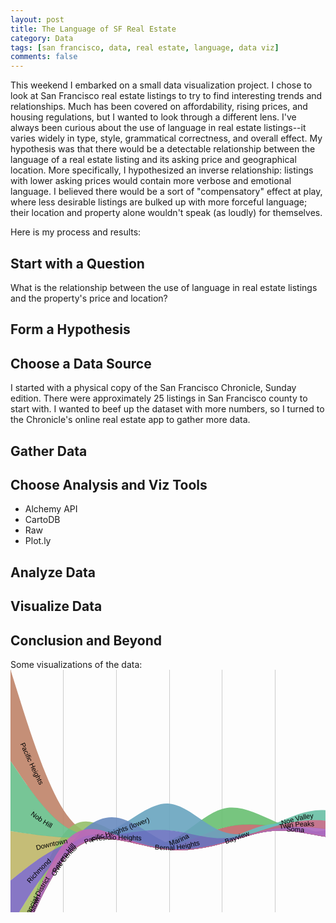 ```yaml
---
layout: post
title: The Language of SF Real Estate
category: Data
tags: [san francisco, data, real estate, language, data viz]
comments: false
---
```


This weekend I embarked on a small data visualization project. I chose to look at San Francisco real estate listings to try to find interesting trends and relationships. Much has been covered on affordability, rising prices, and housing regulations, but I wanted to look through a different lens. I've always been curious about the use of language in real estate listings--it varies widely in type, style, grammatical correctness, and overall effect. My hypothesis was that there would be a detectable relationship between the language of a real estate listing and its asking price and geographical location. More specifically, I hypothesized an inverse relationship: listings with lower asking prices would contain more verbose and emotional language. I believed there would be a sort of "compensatory" effect at play, where less desirable listings are bulked up with more forceful language; their location and property alone wouldn't speak (as loudly) for themselves. 

Here is my process and results:

<h2>Start with a Question</h2>
<p>What is the relationship between the use of language in real estate listings and the property's price and location?</p>

<h2>Form a Hypothesis</h2>

<h2>Choose a Data Source</h2>
I started with a physical copy of the San Francisco Chronicle, Sunday edition. There were approximately 25 listings in San Francisco county to start with. I wanted to beef up the dataset with more numbers, so I turned to the Chronicle's online real estate app to gather more data.

<h2>Gather Data</h2>


<h2>Choose Analysis and Viz Tools</h2>
<ul>
<li>Alchemy API</li>
<li>CartoDB</li>
<li>Raw</li>
<li>Plot.ly</li>
</ul>

<h2>Analyze Data</h2>

<h2>Visualize Data</h2>


<h2>Conclusion and Beyond</h2>






Some visualizations of the data:
<svg width="650" xmlns:xlink="http://www.w3.org/1999/xlink" height="500" xmlns="http://www.w3.org/2000/svg"><g><g class="x axis" transform="translate(0,480)" style="stroke-width: 1px; font-size: 10px; font-family: Arial, Helvetica;"><g class="tick" transform="translate(0,0)" style="opacity: 1;"><line y2="-480" x2="0" style="shape-rendering: crispEdges; fill: none; stroke: rgb(204, 204, 204);"></line><text y="3" x="0" dy=".71em" style="text-anchor: middle;">1</text></g><g class="tick" transform="translate(84.7,0)" style="opacity: 1;"><line y2="-480" x2="0" style="shape-rendering: crispEdges; fill: none; stroke: rgb(204, 204, 204);"></line><text y="3" x="0" dy=".71em" style="text-anchor: middle;">2</text></g><g class="tick" transform="translate(169.4,0)" style="opacity: 1;"><line y2="-480" x2="0" style="shape-rendering: crispEdges; fill: none; stroke: rgb(204, 204, 204);"></line><text y="3" x="0" dy=".71em" style="text-anchor: middle;">3</text></g><g class="tick" transform="translate(254.10000000000005,0)" style="opacity: 1;"><line y2="-480" x2="0" style="shape-rendering: crispEdges; fill: none; stroke: rgb(204, 204, 204);"></line><text y="3" x="0" dy=".71em" style="text-anchor: middle;">4</text></g><g class="tick" transform="translate(338.8,0)" style="opacity: 1;"><line y2="-480" x2="0" style="shape-rendering: crispEdges; fill: none; stroke: rgb(204, 204, 204);"></line><text y="3" x="0" dy=".71em" style="text-anchor: middle;">5</text></g><g class="tick" transform="translate(423.5,0)" style="opacity: 1;"><line y2="-480" x2="0" style="shape-rendering: crispEdges; fill: none; stroke: rgb(204, 204, 204);"></line><text y="3" x="0" dy=".71em" style="text-anchor: middle;">6</text></g><g class="tick" transform="translate(508.2000000000001,0)" style="opacity: 1;"><line y2="-480" x2="0" style="shape-rendering: crispEdges; fill: none; stroke: rgb(204, 204, 204);"></line><text y="3" x="0" dy=".71em" style="text-anchor: middle;">7</text></g><g class="tick" transform="translate(592.9000000000001,0)" style="opacity: 1;"><line y2="-480" x2="0" style="shape-rendering: crispEdges; fill: none; stroke: rgb(204, 204, 204);"></line><text y="3" x="0" dy=".71em" style="text-anchor: middle;">8</text></g><g class="tick" transform="translate(677.6,0)" style="opacity: 1;"><line y2="-480" x2="0" style="shape-rendering: crispEdges; fill: none; stroke: rgb(204, 204, 204);"></line><text y="3" x="0" dy=".71em" style="text-anchor: middle;">9</text></g><g class="tick" transform="translate(762.3000000000001,0)" style="opacity: 1;"><line y2="-480" x2="0" style="shape-rendering: crispEdges; fill: none; stroke: rgb(204, 204, 204);"></line><text y="3" x="0" dy=".71em" style="text-anchor: middle;">10</text></g><g class="tick" transform="translate(847,0)" style="opacity: 1;"><line y2="-480" x2="0" style="shape-rendering: crispEdges; fill: none; stroke: rgb(204, 204, 204);"></line><text y="3" x="0" dy=".71em" style="text-anchor: middle;">11</text></g><path class="domain" d="M0,-480V0H847V-480" style="shape-rendering: crispEdges; fill: none; stroke: rgb(204, 204, 204);"></path></g><path class="layer" d="M0,478.99997997414914L14.116666666666667,444.19004469895077C28.233333333333334,409.38010942375234,56.46666666666667,339.76023887335566,84.7,304.155944846971C112.93333333333334,268.55165082058636,141.16666666666669,266.9629333182138,169.40000000000003,270.94974646229787C197.63333333333335,274.9365596063819,225.8666666666667,284.4989033969225,254.10000000000005,280.9707438381187C282.33333333333337,277.4425842793149,310.5666666666667,260.82392137116665,338.8,252.980466451297C367.0333333333333,245.1370115314273,395.26666666666665,246.06876459983613,423.5,250.48974334327156C451.73333333333335,254.91072208670698,479.9666666666667,262.82092650516904,508.20000000000005,266.9278914168327C536.4333333333334,271.0348563284964,564.6666666666667,271.3385817333617,621.1333333333333,271.15250820235906C677.6,270.9664346713564,762.3,270.2905622044857,804.65,269.95262597105034L847,269.61468973761504L847,270.61468973761504L804.65,270.9526259710504C762.3,271.2905622044857,677.6,271.9664346713564,621.1333333333334,272.15250820235906C564.6666666666667,272.3385817333617,536.4333333333334,272.03485632849635,508.20000000000005,267.92789141683267C479.9666666666667,263.82092650516904,451.73333333333335,255.910722086707,423.5,257.4977140282629C395.26666666666665,259.0847059698188,367.0333333333333,270.16889427139256,338.8,278.0123491912623C310.5666666666667,285.85580411113193,282.33333333333337,290.4585256492975,254.10000000000002,287.97871452311C225.8666666666667,285.4989033969225,197.63333333333335,275.9365596063819,169.40000000000003,271.94974646229787C141.16666666666669,267.9629333182138,112.93333333333334,269.55165082058636,84.7,305.155944846971C56.46666666666667,340.76023887335566,28.233333333333334,410.3801094237524,14.116666666666667,445.1900446989507L0,479.99997997414914Z" title="Bernal Heights" style="fill-opacity: 0.9; fill: rgb(191, 105, 105);"></path><path class="layer" d="M0,5.684341886080802e-14L14.116666666666667,45.02336468171689C28.233333333333334,90.04672936343373,56.46666666666667,180.0934587268674,84.7,224.32246465739794C112.93333333333334,268.5514705879285,141.16666666666669,266.96275308555596,169.40000000000003,270.94956622964C197.63333333333335,274.93637937372404,225.8666666666667,284.4987231642647,254.10000000000005,286.97859103036296C282.33333333333337,289.45845889646125,310.5666666666667,284.8558508381173,338.8,277.0123925806058C367.0333333333333,269.16893432309433,395.26666666666665,258.0846258664153,423.5,256.4975771849486C451.73333333333335,254.91052850348194,479.9666666666667,262.8207395972276,508.20000000000005,266.9277078465331C536.4333333333334,271.03467609583856,564.6666666666667,271.33840150070387,621.1333333333333,271.1523279697012C677.6,270.96625443869857,762.3,270.2903819718279,804.65,269.95244573839256L847,269.61450950495725L847,270.61450950495725L804.65,270.95244573839256C762.3,271.29038197182786,677.6,271.96625443869857,621.1333333333334,272.1523279697012C564.6666666666667,272.33840150070387,536.4333333333334,272.03467609583856,508.20000000000005,267.92770784653305C479.9666666666667,263.8207395972276,451.73333333333335,255.91052850348194,423.5,257.4975771849486C395.26666666666665,259.0846258664153,367.0333333333333,270.16893432309433,338.8,278.0123925806058C310.5666666666667,285.8558508381173,282.33333333333337,290.45845889646125,254.10000000000002,287.97859103036296C225.8666666666667,285.4987231642646,197.63333333333335,275.93637937372404,169.40000000000003,271.94956622964C141.16666666666669,267.96275308555596,112.93333333333334,269.5514705879285,84.7,249.48720679807548C56.46666666666667,229.42294300822243,28.233333333333334,187.70569792614378,14.116666666666667,166.84707538510446L0,145.98845284406514Z" title="Pacific Heights" style="fill-opacity: 0.9; fill: rgb(191, 131, 105);"></path><path class="layer" d="M0,478.9999599482983L14.116666666666667,444.1900246730999C28.233333333333334,409.38008939790154,56.46666666666667,339.7602188475048,84.7,302.15640854971997C112.93333333333334,264.55259825193514,141.16666666666669,258.96484820676227,169.40000000000003,262.9516613508463C197.63333333333335,266.93847449493035,225.8666666666667,280.4998508282713,254.10000000000005,284.97923496576976C282.33333333333337,289.45861910326823,310.5666666666667,284.8560110449243,338.8,277.0125527874128C367.0333333333333,269.1690945299013,395.26666666666665,258.0847860732223,423.5,256.49773739175555C451.73333333333335,254.9106887102889,479.9666666666667,262.8208998040345,508.20000000000005,266.92786805334003C536.4333333333334,271.03483630264554,564.6666666666667,271.33856170751085,621.1333333333333,271.1524881765082C677.6,270.9664146455055,762.3,270.29054217863484,804.65,269.9526059451995L847,269.6146697117642L847,270.6146697117642L804.65,270.9526059451995C762.3,271.29054217863484,677.6,271.96641464550555,621.1333333333334,272.1524881765082C564.6666666666667,272.33856170751085,536.4333333333334,272.03483630264554,508.20000000000005,267.92786805334003C479.9666666666667,263.8208998040345,451.73333333333335,255.91068871028887,423.5,257.49773739175555C395.26666666666665,259.0847860732223,367.0333333333333,270.16909452990126,338.8,278.0125527874128C310.5666666666667,285.8560110449243,282.33333333333337,290.45861910326823,254.10000000000002,287.9786978349009C225.8666666666667,285.49877656653365,197.63333333333335,275.93632597145506,169.40000000000003,271.94951282737105C141.16666666666669,267.962699683287,112.93333333333334,269.55152399019755,84.7,305.1558714188511C56.46666666666667,340.7602188475048,28.233333333333334,410.3800893979015,14.116666666666667,445.19002467309986L0,479.9999599482983Z" title="Civic Center" style="fill-opacity: 0.9; fill: rgb(191, 156, 105);"></path><path class="layer" d="M0,258.03312851477153L14.116666666666667,260.0509951408524C28.233333333333334,262.0688617669334,56.46666666666667,266.1045950190953,84.7,267.3281028939899C112.93333333333334,268.55161076888464,141.16666666666669,266.9628932665121,169.40000000000003,270.9497064105961C197.63333333333335,274.9365195546801,225.8666666666667,284.49886334522074,254.10000000000005,286.9787312113191C282.33333333333337,289.4585990774174,310.5666666666667,284.85599101907343,338.8,277.01253276156194C367.0333333333333,269.16907450405046,395.26666666666665,258.08476604737143,423.5,256.49771736590475C451.73333333333335,254.910668684438,479.9666666666667,262.82087977818367,508.20000000000005,266.9278480274891C536.4333333333334,271.03481627679463,564.6666666666667,271.33854168166,621.1333333333333,271.15246815065734C677.6,270.9663946196547,762.3,270.290522152784,804.65,269.9525859193486L847,269.6146496859133L847,270.6146496859133L804.65,270.9525859193486C762.3,271.290522152784,677.6,271.96639461965464,621.1333333333334,272.1524681506573C564.6666666666667,272.33854168166,536.4333333333334,272.0348162767946,508.20000000000005,267.9278480274891C479.9666666666667,263.8208797781836,451.73333333333335,255.910668684438,423.5,257.49771736590475C395.26666666666665,259.08476604737143,367.0333333333333,270.16907450405046,338.8,278.01253276156194C310.5666666666667,285.85599101907343,282.33333333333337,290.4585990774174,254.10000000000002,287.9787312113191C225.8666666666667,285.49886334522074,197.63333333333335,275.9365195546801,169.40000000000003,271.9497064105961C141.16666666666669,267.9628932665121,112.93333333333334,269.55161076888464,84.7,281.34512138356604C56.46666666666667,293.13863199824743,28.233333333333334,315.13693572523766,14.116666666666667,326.1360875887328L0,337.1352394522279Z" title="Downtown" style="fill-opacity: 0.9; fill: rgb(191, 182, 105);"></path><path class="layer" d="M0,410.8103848555504L14.116666666666667,387.365372087193C28.233333333333334,363.92035931883566,56.46666666666667,317.030333782121,84.7,292.79096226257735C112.93333333333334,268.5515907430337,141.16666666666669,266.9628732406612,169.40000000000003,270.94968638474523C197.63333333333335,274.93649952882924,225.8666666666667,284.4988433193699,254.10000000000005,286.9787111854682C282.33333333333337,289.4585790515665,310.5666666666667,284.8559709932225,338.8,277.012512735711C367.0333333333333,269.16905447819954,395.26666666666665,258.0847460215205,423.5,256.49769734005383C451.73333333333335,254.91064865858715,479.9666666666667,262.8208597523328,508.20000000000005,266.92782800163826C536.4333333333334,271.03479625094377,564.6666666666667,271.3385216558091,621.1333333333333,271.1524481248064C677.6,270.9663745938037,762.3,270.29050212693306,804.65,269.95256589349776L847,269.6146296600624L847,270.6146296600624L804.65,270.9525658934977C762.3,271.29050212693306,677.6,271.9663745938037,621.1333333333334,272.1524481248064C564.6666666666667,272.33852165580913,536.4333333333334,272.03479625094377,508.20000000000005,267.92782800163826C479.9666666666667,263.8208597523328,451.73333333333335,255.91064865858715,423.5,257.49769734005383C395.26666666666665,259.0847460215205,367.0333333333333,270.16905447819954,338.8,278.012512735711C310.5666666666667,285.8559709932225,282.33333333333337,290.4585790515665,254.10000000000002,287.97871118546817C225.8666666666667,285.4988433193699,197.63333333333335,275.93649952882924,169.40000000000003,271.94968638474523C141.16666666666669,267.96287324066117,112.93333333333334,269.5515907430337,84.7,305.15584805535843C56.46666666666667,340.7601053676832,28.233333333333334,410.37990248996005,14.116666666666667,445.18980105109847L0,479.99969961223695Z" title="Financial District" style="fill-opacity: 0.9; fill: rgb(174, 191, 105);"></path><path class="layer" d="M0,478.99989987074565L14.116666666666667,433.97651850081974C28.233333333333334,388.9531371308938,56.46666666666667,298.90637439104205,84.7,263.3020803646574C112.93333333333334,227.69778633827275,141.16666666666669,246.53596102535528,169.40000000000003,260.73622026416683C197.63333333333335,274.9364795029784,225.8666666666667,284.498823293519,254.10000000000005,286.97869115961737C282.33333333333337,289.45855902571566,310.5666666666667,284.85595096737165,338.8,277.01249270986017C367.0333333333333,269.1690344523487,395.26666666666665,258.08472599566966,423.5,256.497677314203C451.73333333333335,254.91062863273626,479.9666666666667,262.8208397264819,508.20000000000005,266.9278079757874C536.4333333333334,271.03477622509286,564.6666666666667,271.3385016299582,621.1333333333333,261.11420819934267C677.6,250.88991476872707,762.3,230.13760250263056,804.65,219.7614463695823L847,209.3852902365341L847,252.61108933995172L804.65,255.949612289097C762.3,259.2881352382423,677.6,265.9651811365329,621.1333333333334,269.1518413832456C564.6666666666667,272.3385016299582,536.4333333333334,272.03477622509286,508.20000000000005,267.9278079757874C479.9666666666667,263.82083972648195,451.73333333333335,255.9106286327363,423.5,257.497677314203C395.26666666666665,259.08472599566966,367.0333333333333,270.1690344523487,338.8,278.01249270986017C310.5666666666667,285.85595096737165,282.33333333333337,290.45855902571566,254.10000000000002,287.97869115961737C225.8666666666667,285.498823293519,197.63333333333335,275.9364795029784,169.40000000000003,265.5580355624901C141.16666666666669,255.1795916220017,112.93333333333334,243.9850475315656,84.7,279.58934155795026C56.46666666666667,315.1936355843349,28.233333333333334,397.5967677275403,14.116666666666667,438.79833379914294L0,479.99989987074565Z" title="Hayes Valley" style="fill-opacity: 0.9; fill: rgb(148, 191, 105);"></path><path class="layer" d="M0,478.9998798448948L14.116666666666667,444.18994456969637C28.233333333333334,409.380009294498,56.46666666666667,339.76013874410125,84.7,304.15584471771666C112.93333333333334,268.551550691332,141.16666666666669,266.96283318895945,169.40000000000003,270.9496463330435C197.63333333333335,274.9364594771275,225.8666666666667,284.49880326766817,254.10000000000005,286.9786711337665C282.33333333333337,289.4585389998648,310.5666666666667,284.8559309415208,338.8,277.01247268400925C367.0333333333333,269.16901442649777,395.26666666666665,258.0847059698188,423.5,256.4976572883521C451.73333333333335,254.91060860688543,479.9666666666667,262.82081970063103,508.20000000000005,262.80554483685796C536.4333333333334,262.79026997308483,564.6666666666667,254.84950915179297,621.1333333333333,254.66343562079032C677.6,254.47736208978765,762.3,262.0459758490741,804.65,265.8302827287174L847,269.6145896083607L847,270.6145896083607L804.65,270.9524857900943C762.3,271.29038197182786,677.6,271.9661743352951,621.1333333333334,272.1522478662977C564.6666666666667,272.33832139730043,536.4333333333334,272.03467609583856,508.20000000000005,267.92774789823477C479.9666666666667,263.82081970063103,451.73333333333335,255.9106086068854,423.5,257.49765728835206C395.26666666666665,259.08470596981874,367.0333333333333,270.16901442649777,338.8,278.01247268400925C310.5666666666667,285.8559309415208,282.33333333333337,290.4585389998648,254.10000000000002,287.97867113376645C225.8666666666667,285.49880326766817,197.63333333333335,275.9364594771275,169.40000000000003,271.9496463330435C141.16666666666669,267.9628331889595,112.93333333333334,269.551550691332,84.7,305.15584471771666C56.46666666666667,340.76013874410125,28.233333333333334,410.380009294498,14.116666666666667,445.1899445696964L0,479.9998798448948Z" title="Inner Mission" style="fill-opacity: 0.9; fill: rgb(122, 191, 105);"></path><path class="layer" d="M0,478.99985981904393L14.116666666666667,444.18992454384556C28.233333333333334,409.37998926864714,56.46666666666667,339.7601187182504,84.7,304.15582469186575C112.93333333333334,268.5515306654811,141.16666666666669,266.9628131631086,169.40000000000003,270.94962630719266C197.63333333333335,274.93643945127667,225.8666666666667,284.4987832418173,254.10000000000005,273.39419345864763C282.33333333333337,262.28960367547796,310.5666666666667,230.51808031859798,338.8,222.67462206108647C367.0333333333333,214.83116380357495,395.26666666666665,230.91577064543193,423.5,242.91317961323324C451.73333333333335,254.91058858103455,479.9666666666667,262.8207996747802,508.20000000000005,266.9277679240857C536.4333333333334,271.03473617339114,564.6666666666667,271.3384615782565,621.1333333333333,271.15238804725385C677.6,270.96631451625115,762.3,270.2904420493805,804.65,269.9525058159452L847,269.61456958250983L847,270.61456958250983L804.65,270.95250581594513C762.3,271.2904420493805,677.6,271.96631451625115,621.1333333333334,272.15238804725385C564.6666666666667,272.3384615782565,536.4333333333334,272.03473617339114,508.20000000000005,267.9277679240857C479.9666666666667,263.8207996747802,451.73333333333335,255.91058858103452,423.5,251.3229598591415C395.26666666666665,246.73533113724847,367.0333333333333,245.47028478720802,338.8,253.31374304471953C310.5666666666667,261.15720130223104,282.33333333333337,278.10916416729447,254.10000000000002,281.8039737045559C225.8666666666667,285.4987832418173,197.63333333333335,275.93643945127667,169.40000000000003,271.9496263071926C141.16666666666669,267.9628131631086,112.93333333333334,269.5515306654811,84.7,305.15582469186575C56.46666666666667,340.7601187182504,28.233333333333334,410.37998926864714,14.116666666666667,445.1899245438455L0,479.99985981904393Z" title="Marina" style="fill-opacity: 0.9; fill: rgb(105, 191, 114);"></path><path class="layer" d="M0,145.98847286991594L14.116666666666667,166.6804320819304C28.233333333333334,187.37239129394487,56.46666666666667,228.75630971797383,84.7,248.65391017880205C112.93333333333334,268.55151063963024,141.16666666666669,266.96279313725773,169.40000000000003,270.9496062813418C197.63333333333335,274.9364194254258,225.8666666666667,284.4987632159664,254.10000000000005,286.97863108206474C282.33333333333337,289.458498948163,310.5666666666667,284.855890889819,338.8,277.01243263230754C367.0333333333333,269.16897437479605,395.26666666666665,258.084665918117,423.5,256.49761723665034C451.73333333333335,254.9105685551837,479.9666666666667,262.8207796489293,508.20000000000005,266.9277478982348C536.4333333333334,271.0347161475403,564.6666666666667,271.33844155240564,621.1333333333333,271.152368021403C677.6,270.9662944904003,762.3,270.29042202352963,804.65,269.95248579009433L847,269.614549556659L847,270.614549556659L804.65,270.9524857900943C762.3,271.29042202352963,677.6,271.9662944904003,621.1333333333334,272.15236802140294C564.6666666666667,272.33844155240564,536.4333333333334,272.0347161475403,508.20000000000005,267.9277478982348C479.9666666666667,263.8207796489293,451.73333333333335,255.9105685551837,423.5,257.4976172366504C395.26666666666665,259.084665918117,367.0333333333333,270.16897437479605,338.8,278.01243263230754C310.5666666666667,285.8558908898191,282.33333333333337,290.458498948163,254.10000000000002,287.97863108206474C225.8666666666667,285.4987632159664,197.63333333333335,275.9364194254258,169.40000000000003,271.94960628134174C141.16666666666669,267.96279313725773,112.93333333333334,269.55151063963024,84.7,268.16134944863614C56.46666666666667,266.77118825764205,28.233333333333334,262.40214837328136,14.116666666666667,260.21762843110105L0,258.0331084889207Z" title="Nob Hill" style="fill-opacity: 0.9; fill: rgb(105, 191, 139);"></path><path class="layer" d="M0,478.99981976734216L14.116666666666667,444.1898844921438C28.233333333333334,409.3799492169454,56.46666666666667,339.7600786665487,84.7,304.15578464016403C112.93333333333334,268.5514906137794,141.16666666666669,266.9627731114068,169.40000000000003,270.9495862554909C197.63333333333335,274.93639939957495,225.8666666666667,284.49874319011553,254.10000000000005,286.9786110562139C282.33333333333337,289.45847892231217,310.5666666666667,284.8558708639682,338.8,277.0124126064567C367.0333333333333,269.1689543489452,395.26666666666665,258.08464589226617,423.5,246.0872435997485C451.73333333333335,234.0898413072308,479.9666666666667,221.17934517887446,508.20000000000005,225.28631342817994C536.4333333333334,229.39328167748545,564.6666666666667,250.5177143044528,621.1333333333333,260.74199438450114C677.6,270.96627446454943,762.3,270.29040199767877,804.65,269.9524657642434L847,269.6145295308081L847,270.6145295308081L804.65,270.95246576424347C762.3,271.29040199767877,677.6,271.96627446454943,621.1333333333334,265.74737998246826C564.6666666666667,259.528485500387,536.4333333333334,246.41482406935387,508.20000000000005,242.3078558200484C479.9666666666667,238.2008875707429,451.73333333333335,243.10061250316502,423.5,251.0926291977156C395.26666666666665,259.08464589226617,367.0333333333333,270.1689543489452,338.8,278.0124126064567C310.5666666666667,285.85587086396816,282.33333333333337,290.45847892231217,254.10000000000002,287.9786110562139C225.8666666666667,285.49874319011553,197.63333333333335,275.9363993995749,169.40000000000003,271.9495862554909C141.16666666666669,267.9627731114068,112.93333333333334,269.5514906137794,84.7,305.15578464016403C56.46666666666667,340.7600786665487,28.233333333333334,410.37994921694536,14.116666666666667,445.18988449214373L0,479.99981976734216Z" title="Noe Valley" style="fill-opacity: 0.9; fill: rgb(105, 191, 165);"></path><path class="layer" d="M0,479L14.116666666666667,444.1900647248016C28.233333333333334,409.38012944960326,56.46666666666667,339.7602588992065,84.7,304.15596487282187C112.93333333333334,268.5516708464372,141.16666666666669,266.96295334406466,169.40000000000003,270.9497664881487C197.63333333333335,274.9365796322328,225.8666666666667,284.4989234227734,254.10000000000005,286.97879128887166C282.33333333333337,289.45865915497,310.5666666666667,284.85605109662606,338.8,274.5124202830329C367.0333333333333,264.16878946943973,395.26666666666665,248.08413590059735,423.5,246.49708721913066C451.73333333333335,244.91003853766398,479.9666666666667,257.820594743573,508.20000000000005,264.42773554896013C536.4333333333334,271.03487635434726,564.6666666666667,271.3386017592126,621.1333333333333,271.15252822821C677.6,270.96645469720727,762.3,270.2905822303366,804.65,269.9526459969013L847,269.61470976346595L847,270.61470976346595L804.65,270.95264599690125C762.3,271.2905822303366,677.6,271.96645469720727,621.1333333333334,272.15252822821C564.6666666666667,272.3386017592126,536.4333333333334,272.03487635434726,508.20000000000005,267.92784468984735C479.9666666666667,263.82081302534743,451.73333333333335,255.91047510121297,423.5,257.49752378267965C395.26666666666665,259.08457246414633,367.0333333333333,270.16900775121417,338.8,278.0125294239201C310.5666666666667,285.85605109662606,282.33333333333337,290.45865915497,254.10000000000002,287.9787912888717C225.8666666666667,285.4989234227734,197.63333333333335,275.9365796322328,169.40000000000003,271.9497664881487C141.16666666666669,267.96295334406466,112.93333333333334,269.5516708464372,84.7,305.15596487282187C56.46666666666667,340.7602588992065,28.233333333333334,410.38012944960326,14.116666666666667,445.19006472480163L0,480Z" title="Bayview" style="fill-opacity: 0.9; fill: rgb(105, 191, 191);"></path><path class="layer" d="M0,478.99977971564044L14.116666666666667,444.189844440442C28.233333333333334,409.37990916524365,56.46666666666667,339.76003861484696,84.7,304.1557445884623C112.93333333333334,268.55145056207766,141.16666666666669,266.9627330597051,169.40000000000003,252.76249384674438C197.63333333333335,238.5622546337837,225.8666666666667,211.75049371023488,254.10000000000005,214.23036157633317C282.33333333333337,216.7102294424315,310.5666666666667,248.48172609817698,338.8,258.8253201977102C367.0333333333333,269.1689142972434,395.26666666666665,258.08460584056445,423.5,256.4975571590977C451.73333333333335,254.91050847763105,479.9666666666667,262.8207195713767,508.20000000000005,266.9276878206822C536.4333333333334,271.0346560699877,564.6666666666667,271.338381474853,621.1333333333333,271.15230794385036C677.6,270.9662344128477,762.3,270.29036194597705,804.65,269.95242571254175L847,269.6144894791064L847,270.6144894791064L804.65,270.9524257125417C762.3,271.29036194597705,677.6,271.9662344128477,621.1333333333334,272.15230794385036C564.6666666666667,272.338381474853,536.4333333333334,272.0346560699877,508.20000000000005,267.9276878206822C479.9666666666667,263.82071957137674,451.73333333333335,255.91050847763108,423.5,257.49755715909777C395.26666666666665,259.08460584056445,367.0333333333333,270.1689142972435,338.8,270.33910732850603C310.5666666666667,270.5093003597686,282.33333333333337,259.7653779656147,254.10000000000002,257.2855100995164C225.8666666666667,254.80564223341804,197.63333333333335,260.58982889537526,169.40000000000003,264.2762809775402C141.16666666666669,267.9627330597051,112.93333333333334,269.55145056207766,84.7,305.15574458846226C56.46666666666667,340.76003861484696,28.233333333333334,410.3799091652437,14.116666666666667,445.189844440442L0,479.99977971564044Z" title="Pacific Heights (lower)" style="fill-opacity: 0.9; fill: rgb(105, 165, 191);"></path><path class="layer" d="M0,478.9997596897896L14.116666666666667,444.1898244145912C28.233333333333334,409.37988913939284,56.46666666666667,339.7600185889961,84.7,295.53101933374916C112.93333333333334,251.3020200785022,141.16666666666669,232.46389211840506,169.40000000000003,236.45070526248907C197.63333333333335,240.4375184065731,225.8666666666667,267.2492726548383,254.10000000000005,278.35384574979895C282.33333333333337,289.45841884475954,310.5666666666667,284.8558107864156,338.8,277.0123525289041C367.0333333333333,269.1688942713926,395.26666666666665,258.0845858147136,423.5,256.49753713324685C451.73333333333335,254.9104884517802,479.9666666666667,262.8206995455258,508.20000000000005,266.92766779483134C536.4333333333334,271.03463604413685,564.6666666666667,271.33836144900215,621.1333333333333,271.1522879179995C677.6,270.9662143869968,762.3,270.29034192012614,804.65,269.9524056866908L847,269.6144694532555L847,270.6144694532555L804.65,270.9524056866908C762.3,271.29034192012614,677.6,271.96621438699685,621.1333333333334,272.1522879179995C564.6666666666667,272.33836144900215,536.4333333333334,272.03463604413685,508.20000000000005,267.92766779483134C479.9666666666667,263.8206995455258,451.73333333333335,255.91048845178017,423.5,257.49753713324685C395.26666666666665,259.0845858147136,367.0333333333333,270.16889427139256,338.8,278.0123525289041C310.5666666666667,285.8558107864156,282.33333333333337,290.45841884475954,254.10000000000002,285.8123980793707C225.8666666666667,281.16637731398185,197.63333333333335,267.27172772486017,169.40000000000003,263.28491458077616C141.16666666666669,259.2981014366921,112.93333333333334,265.21912473764576,84.7,302.98957166332093C56.46666666666667,340.7600185889961,28.233333333333334,410.3798891393928,14.116666666666667,445.18982441459116L0,479.9997596897896Z" title="Potrero Hill" style="fill-opacity: 0.9; fill: rgb(105, 139, 191);"></path><path class="layer" d="M0,478.99973966393867L14.116666666666667,444.18980438874024C28.233333333333334,409.3798691135419,56.46666666666667,339.75999856314513,84.7,304.15570453676054C112.93333333333334,268.5514105103759,141.16666666666669,266.9626930080033,169.40000000000003,263.4429176054305C197.63333333333335,259.9231422028578,225.8666666666667,254.4723089000847,254.10000000000005,256.952176766183C282.33333333333337,259.4320446322813,310.5666666666667,269.84261366725104,338.8,269.5057439563964C367.0333333333333,269.1688742455417,395.26666666666665,258.08456578886273,423.5,256.49751710739605C451.73333333333335,254.91046842592934,479.9666666666667,262.82067951967497,508.20000000000005,266.9276477689805C536.4333333333334,271.03461601828593,564.6666666666667,271.3383414231513,621.1333333333333,271.15226789214864C677.6,270.96619436114594,762.3,270.2903218942753,804.65,269.9523856608399L847,269.6144494274046L847,270.6144494274046L804.65,270.9523856608399C762.3,271.2903218942753,677.6,271.96619436114594,621.1333333333334,272.1522678921486C564.6666666666667,272.3383414231513,536.4333333333334,272.03461601828593,508.20000000000005,267.9276477689805C479.9666666666667,263.82067951967497,451.73333333333335,255.91046842592934,423.5,257.497517107396C395.26666666666665,259.08456578886273,367.0333333333333,270.1688742455417,338.8,278.01231581484416C310.5666666666667,285.8557573841466,282.33333333333337,290.45833206607244,254.10000000000002,287.97846419997416C225.8666666666667,285.4985963338758,197.63333333333335,275.93628591975335,169.40000000000003,271.94948946387836C141.16666666666669,267.9626930080034,112.93333333333334,269.5514105103759,84.7,305.15570453676054C56.46666666666667,340.75999856314513,28.233333333333334,410.3798691135419,14.116666666666667,445.1898043887403L0,479.99973966393867Z" title="Presidio Heights" style="fill-opacity: 0.9; fill: rgb(105, 114, 191);"></path><path class="layer" d="M0,337.13525947807875L14.116666666666667,325.96940089621523C28.233333333333334,314.8035423143517,56.46666666666667,292.4718251506246,84.7,280.5116078175748C112.93333333333334,268.55139048452503,141.16666666666669,266.9626729821525,169.40000000000003,270.94948612623654C197.63333333333335,274.93629927032055,225.8666666666667,284.4986430608612,254.10000000000005,286.97851092695953C282.33333333333337,289.4583787930578,310.5666666666667,284.8557707347138,338.8,277.01231247720233C367.0333333333333,269.16885421969084,395.26666666666665,258.0845457630118,423.5,256.49749708154513C451.73333333333335,254.91044840007845,479.9666666666667,262.8206594938241,508.20000000000005,266.92762774312956C536.4333333333334,271.034595992435,564.6666666666667,271.3383213973004,621.1333333333333,271.1522478662977C677.6,270.966174335295,762.3,270.2903018684244,804.65,269.95236563498906L847,269.61442940155376L847,270.61442940155376L804.65,270.95236563498906C762.3,271.2903018684244,677.6,271.9661743352951,621.1333333333334,272.1522478662977C564.6666666666667,272.3383213973004,536.4333333333334,272.034595992435,508.20000000000005,267.92762774312956C479.9666666666667,263.82065949382405,451.73333333333335,255.91044840007845,423.5,257.49749708154513C395.26666666666665,259.0845457630118,367.0333333333333,270.16885421969084,338.8,278.01231247720233C310.5666666666667,285.8557707347138,282.33333333333337,290.4583787930578,254.10000000000002,287.9785109269595C225.8666666666667,285.4986430608612,197.63333333333335,275.93629927032055,169.40000000000003,271.94948612623654C141.16666666666669,267.96267298215247,112.93333333333334,269.55139048452503,84.7,293.6241253761783C56.46666666666667,317.69686026783154,28.233333333333334,364.25361254876555,14.116666666666667,387.53198868923255L0,410.81036482969955Z" title="Richmond" style="fill-opacity: 0.9; fill: rgb(122, 105, 191);"></path><path class="layer" d="M0,478.9997997414913L14.116666666666667,444.18984777808384C28.233333333333334,409.3798958146764,56.46666666666667,339.7599918878616,84.7,304.15568117326785C112.93333333333334,268.55137045867417,141.16666666666669,266.96265295630167,169.40000000000003,270.9494661003857C197.63333333333335,274.9362792444697,225.8666666666667,284.4986230350103,254.10000000000005,286.9784909011086C282.33333333333337,289.45835876720696,310.5666666666667,284.85575070886296,338.8,277.0122924513514C367.0333333333333,269.1688341938399,395.26666666666665,258.0845257371609,423.5,256.4974770556942C451.73333333333335,254.91042837422756,479.9666666666667,262.8206394679732,508.20000000000005,256.2135487272132C536.4333333333334,249.60645798645325,564.6666666666667,228.48206541118768,621.1333333333333,228.295991880185C677.6,228.10991834918235,762.3,248.8621638624426,804.65,259.2382866190727L847,269.61440937570285L847,270.61440937570285L804.65,266.6634625305274C762.3,262.71251568535195,677.6,254.8106219950011,621.1333333333334,254.99669552600378C564.6666666666667,255.18276905700645,536.4333333333334,263.45680980936265,508.20000000000005,263.63872463866795C479.9666666666667,263.82063946797325,451.73333333333335,255.9104283742276,423.5,257.4974770556943C395.26666666666665,259.08452573716096,367.0333333333333,270.16883419384,338.8,278.01229245135147C310.5666666666667,285.85575070886296,282.33333333333337,290.45835876720696,254.10000000000002,287.97849090110867C225.8666666666667,285.4986230350103,197.63333333333335,275.9362792444697,169.40000000000003,271.9494661003857C141.16666666666669,267.96265295630167,112.93333333333334,269.55137045867417,84.7,305.1556811732679C56.46666666666667,340.7599918878616,28.233333333333334,410.37989581467644,14.116666666666667,445.1898477780839L0,479.9997997414913Z" title="Richmond (Outer)" style="fill-opacity: 0.9; fill: rgb(148, 105, 191);"></path><path class="layer" d="M0,478.999839793193L14.116666666666667,441.30259888817307C28.233333333333334,403.6053579831531,56.46666666666667,328.21087617311326,84.7,292.60655544559415C112.93333333333334,257.002234718075,141.16666666666669,261.1880750730766,169.40000000000003,268.06216714584775C197.63333333333335,274.93625921861883,225.8666666666667,284.49860300915947,254.10000000000005,286.9784708752578C282.33333333333337,289.4583387413561,310.5666666666667,284.8557306830121,338.8,277.0122724255006C367.0333333333333,269.1688141679891,395.26666666666665,258.08450571131004,423.5,253.49336063774658C451.73333333333335,248.90221556418305,479.9666666666667,250.8042338737351,508.20000000000005,254.9112021230406C536.4333333333334,259.01817037234605,564.6666666666667,265.33008856140503,621.1333333333333,268.1481114224992C677.6,270.9661342835933,762.3,270.29026181672265,804.65,269.9523255832873L847,269.614389349852L847,270.614389349852L804.65,270.95232558328735C762.3,271.29026181672265,677.6,271.9661342835933,621.1333333333334,272.1522044769542C564.6666666666667,272.33827467031506,536.4333333333334,272.0345425901661,508.20000000000005,267.9275743408606C479.9666666666667,263.8206060915551,451.73333333333335,255.91040167309308,423.5,257.4974536922016C395.26666666666665,259.0845057113101,367.0333333333333,270.1688141679891,338.8,278.0122724255006C310.5666666666667,285.8557306830121,282.33333333333337,290.4583387413561,254.10000000000002,287.9784708752578C225.8666666666667,285.49860300915947,197.63333333333335,275.93625921861883,169.40000000000003,271.949442736893C141.16666666666669,267.96262625516715,112.93333333333334,269.55133708225605,84.7,305.15565780977516C56.46666666666667,340.7599785372943,28.233333333333334,410.37990916524365,14.116666666666667,445.1898744792183L0,479.999839793193Z" title="Soma" style="fill-opacity: 0.9; fill: rgb(174, 105, 191);"></path><path class="layer" d="M0,478.9999198965965L14.116666666666667,437.9650204916605C28.233333333333334,396.9301210867245,56.46666666666667,314.86032227685246,84.7,279.2560015493333C112.93333333333334,243.65168082181418,141.16666666666669,254.51283817664793,169.40000000000003,264.72458541169334C197.63333333333335,274.93633264673866,225.8666666666667,284.49866976199564,254.10000000000005,286.9785209398849C282.33333333333337,289.45837211777416,310.5666666666667,284.8557373582957,338.8,277.01226575021695C367.0333333333333,269.1687941421382,395.26666666666665,258.0844856854592,423.5,256.49744034163433C451.73333333333335,254.91039499780948,479.9666666666667,262.82061276683874,508.20000000000005,266.92758769142785C536.4333333333334,271.03456261601696,564.6666666666667,271.3382946961659,621.1333333333333,271.15225787922316C677.6,270.96622106228045,762.3,270.29041534824603,804.65,269.9525124912288L847,269.6146096342116L847,270.6146096342116L804.65,270.9525124912288C762.3,271.29041534824603,677.6,271.9662210622804,621.1333333333334,272.15225787922316C564.6666666666667,272.3382946961659,536.4333333333334,272.03456261601696,508.20000000000005,267.9275876914278C479.9666666666667,263.82061276683874,451.73333333333335,255.91039499780945,423.5,257.49744034163433C395.26666666666665,259.0844856854592,367.0333333333333,270.1687941421382,338.8,278.01226575021695C310.5666666666667,285.8557373582957,282.33333333333337,290.45837211777416,254.10000000000002,287.9785209398849C225.8666666666667,285.49866976199564,197.63333333333335,275.93633264673866,169.40000000000003,268.89556055673364C141.16666666666669,261.8547884667286,112.93333333333334,257.3355814019756,84.7,292.9399021294947C56.46666666666667,328.5442228570139,28.233333333333334,404.2720713768052,14.116666666666667,442.1359956367008L0,479.9999198965965Z" title="Stonestown" style="fill-opacity: 0.9; fill: rgb(191, 105, 182);"></path><path class="layer" d="M0,478.99993992244737L14.116666666666667,444.18999797196534C28.233333333333334,409.38005602148337,56.46666666666667,339.76017212051937,84.7,304.15588143177655C112.93333333333334,268.5515907430337,141.16666666666669,266.9628932665121,169.40000000000003,270.94968638474523C197.63333333333335,274.9364795029784,225.8666666666667,284.4987632159664,254.10000000000005,286.97861439385565C282.33333333333337,289.4584655717449,310.5666666666667,284.8558842145354,338.8,277.01240259353125C367.0333333333333,269.1689209725271,395.26666666666665,258.0845390877282,423.5,256.4974837309779C451.73333333333335,254.9104283742276,479.9666666666667,262.8206995455258,508.20000000000005,266.92770784653305C536.4333333333334,271.0347161475403,564.6666666666667,271.3384615782565,621.1333333333333,268.3184846864196C677.6,265.29850779458263,762.3,258.9548085801926,804.65,255.78295897299756L847,252.61110936580258L847,270.6143492981503L804.65,270.95232558328735C762.3,271.2903018684244,677.6,271.96625443869857,621.1333333333334,272.1523580084775C564.6666666666667,272.3384615782565,536.4333333333334,272.0347161475403,508.20000000000005,267.92770784653305C479.9666666666667,263.8206995455258,451.73333333333335,255.91042837422756,423.5,257.4974837309779C395.26666666666665,259.08453908772816,367.0333333333333,270.1689209725271,338.8,278.01240259353125C310.5666666666667,285.8558842145354,282.33333333333337,290.4584655717449,254.10000000000002,287.97861439385565C225.8666666666667,285.4987632159664,197.63333333333335,275.9364795029784,169.40000000000003,271.9496863847452C141.16666666666669,267.9628932665121,112.93333333333334,269.5515907430337,84.7,305.15588143177655C56.46666666666667,340.7601721205194,28.233333333333334,410.38005602148337,14.116666666666667,445.1899979719654L0,479.99993992244737Z" title="Sunnyside" style="fill-opacity: 0.9; fill: rgb(191, 105, 156);"></path><path class="layer" d="M0,478.9997196380878L14.116666666666667,444.18977768760584C28.233333333333334,409.3798357371238,56.46666666666667,339.7599518361598,84.7,304.1556477968498C112.93333333333334,268.55134375753966,141.16666666666669,266.9626195798835,169.40000000000003,270.94942938632573C197.63333333333335,274.93623919276797,225.8666666666667,284.49858298330855,254.10000000000005,286.9785042516759C282.33333333333337,289.4584255200432,310.5666666666667,284.85592426623714,338.8,277.0125194109947C367.0333333333333,269.1691145557522,395.26666666666665,258.08480609907315,423.5,250.25943270769656C451.73333333333335,242.43405931631997,479.9666666666667,237.86762099024577,508.20000000000005,241.9745358372823C536.4333333333334,246.08145068431878,564.6666666666667,258.86171870446594,621.1333333333333,264.9139164811042C677.6,270.96611425774245,762.3,270.2902417908718,804.65,269.9523055574365L847,269.61436932400113L847,270.61436932400113L804.65,270.95230555743643C762.3,271.2902417908718,677.6,271.96611425774245,621.1333333333334,268.98142472998165C564.6666666666667,265.99673520222086,536.4333333333334,259.35148367982856,508.20000000000005,255.24456883279203C479.9666666666667,251.13765398575552,451.73333333333335,249.56907581407484,423.5,254.326940956574C395.26666666666665,259.08480609907315,367.0333333333333,270.1691145557522,338.8,278.0125194109947C310.5666666666667,285.8559242662372,282.33333333333337,290.4584255200432,254.10000000000002,287.9785042516759C225.8666666666667,285.49858298330855,197.63333333333335,275.93623919276797,169.40000000000003,271.94942938632573C141.16666666666669,267.9626195798835,112.93333333333334,269.55134375753966,84.7,305.15564779684973C56.46666666666667,340.75995183615976,28.233333333333334,410.37983573712376,14.116666666666667,445.1897776876058L0,479.9997196380878Z" title="Twin Peaks" style="fill-opacity: 0.9; fill: rgb(191, 105, 131);"></path><defs><path id="path-Bernal_Heights" d="M0,479.99997997414914L14.116666666666667,445.1900446989507C28.233333333333334,410.3801094237524,56.46666666666667,340.76023887335566,84.7,305.155944846971C112.93333333333334,269.55165082058636,141.16666666666669,267.9629333182138,169.40000000000003,271.94974646229787C197.63333333333335,275.9365596063819,225.8666666666667,285.4989033969225,254.10000000000005,284.891395847281C282.33333333333337,284.2838882976395,310.5666666666667,273.50652940781595,338.8,265.6630744879463C367.0333333333333,257.81961956807663,395.26666666666665,252.9100686181608,423.5,254.4103953524339C451.73333333333335,255.910722086707,479.9666666666667,263.82092650516904,508.20000000000005,267.92789141683267C536.4333333333334,272.03485632849635,564.6666666666667,272.3385817333617,621.1333333333333,272.15250820235906C677.6,271.9664346713564,762.3,271.2905622044857,804.65,270.95262597105034L847,270.61468973761504"></path><path id="path-Pacific_Heights" d="M0,72.9942264220326L14.116666666666667,106.018553366744C28.233333333333334,139.0428803114554,56.46666666666667,205.09153420087824,84.7,237.32150239440338C112.93333333333334,269.5514705879285,141.16666666666669,267.96275308555596,169.40000000000003,271.94956622964C197.63333333333335,275.93637937372404,225.8666666666667,285.4987231642646,254.10000000000005,287.97859103036296C282.33333333333337,290.45845889646125,310.5666666666667,285.8558508381173,338.8,278.0123925806058C367.0333333333333,270.16893432309433,395.26666666666665,259.0846258664153,423.5,257.4975771849486C451.73333333333335,255.91052850348194,479.9666666666667,263.8207395972276,508.20000000000005,267.9277078465331C536.4333333333334,272.03467609583856,564.6666666666667,272.33840150070387,621.1333333333333,272.1523279697012C677.6,271.96625443869857,762.3,271.29038197182786,804.65,270.95244573839256L847,270.61450950495725"></path><path id="path-Civic_Center" d="M0,479.9999599482983L14.116666666666667,445.19002467309986C28.233333333333334,410.3800893979015,56.46666666666667,340.7602188475048,84.7,304.0728066509522C112.93333333333334,267.38539445439966,141.16666666666669,263.63044061169126,169.40000000000003,267.6172537557753C197.63333333333335,271.60406689985933,225.8666666666667,283.33264703073576,254.10000000000005,286.895633067002C282.33333333333337,290.45861910326823,310.5666666666667,285.8560110449243,338.8,278.0125527874128C367.0333333333333,270.16909452990126,395.26666666666665,259.0847860732223,423.5,257.49773739175555C451.73333333333335,255.91068871028887,479.9666666666667,263.8208998040345,508.20000000000005,267.92786805334003C536.4333333333334,272.03483630264554,564.6666666666667,272.33856170751085,621.1333333333333,272.1524881765082C677.6,271.96641464550555,762.3,271.29054217863484,804.65,270.9526059451995L847,270.6146697117642"></path><path id="path-Downtown" d="M0,297.5841839834997L14.116666666666667,293.17687469812597C28.233333333333334,288.7695654127522,56.46666666666667,279.9549468420047,84.7,274.75327880544467C112.93333333333334,269.55161076888464,141.16666666666669,267.9628932665121,169.40000000000003,271.9497064105961C197.63333333333335,275.9365195546801,225.8666666666667,285.49886334522074,254.10000000000005,287.9787312113191C282.33333333333337,290.4585990774174,310.5666666666667,285.85599101907343,338.8,278.01253276156194C367.0333333333333,270.16907450405046,395.26666666666665,259.08476604737143,423.5,257.4977173659047C451.73333333333335,255.910668684438,479.9666666666667,263.8208797781836,508.20000000000005,267.9278480274891C536.4333333333334,272.0348162767946,564.6666666666667,272.33854168166,621.1333333333333,272.1524681506573C677.6,271.96639461965464,762.3,271.290522152784,804.65,270.9525859193486L847,270.6146496859133"></path><path id="path-Financial_District" d="M0,445.4050422338937L14.116666666666667,416.36091990247905C28.233333333333334,387.3167975710645,56.46666666666667,329.22855290823543,84.7,299.39007182563455C112.93333333333334,269.5515907430337,141.16666666666669,267.96287324066117,169.40000000000003,271.94968638474523C197.63333333333335,275.93649952882924,225.8666666666667,285.4988433193699,254.10000000000005,287.9787111854682C282.33333333333337,290.4585790515665,310.5666666666667,285.8559709932225,338.8,278.012512735711C367.0333333333333,270.16905447819954,395.26666666666665,259.0847460215205,423.5,257.49769734005383C451.73333333333335,255.91064865858715,479.9666666666667,263.8208597523328,508.20000000000005,267.9278280016383C536.4333333333334,272.03479625094377,564.6666666666667,272.33852165580913,621.1333333333333,272.1524481248064C677.6,271.9663745938037,762.3,271.29050212693306,804.65,270.9525658934977L847,270.6146296600624"></path><path id="path-Hayes_Valley" d="M0,479.99989987074565L14.116666666666667,436.80409281664805C28.233333333333334,393.6082857625504,56.46666666666667,307.21667165435514,84.7,271.6123776279705C112.93333333333334,236.00808360158584,141.16666666666669,251.19110965701182,169.40000000000003,263.56379457999515C197.63333333333335,275.9364795029784,225.8666666666667,285.498823293519,254.10000000000005,287.97869115961737C282.33333333333337,290.45855902571566,310.5666666666667,285.85595096737165,338.8,278.01249270986017C367.0333333333333,270.1690344523487,395.26666666666665,259.08472599566966,423.5,257.497677314203C451.73333333333335,255.9106286327363,479.9666666666667,263.82083972648195,508.20000000000005,267.9278079757874C536.4333333333334,272.03477622509286,564.6666666666667,272.3385016299582,621.1333333333333,265.54969145796076C677.6,258.76088128596336,762.3,244.87953553710312,804.65,237.938862662673L847,230.9981897882429"></path><path id="path-Inner_Mission" d="M0,479.9998798448948L14.116666666666667,445.1899445696964C28.233333333333334,410.380009294498,56.46666666666667,340.76013874410125,84.7,305.15584471771666C112.93333333333334,269.551550691332,141.16666666666669,267.9628331889595,169.40000000000003,271.9496463330435C197.63333333333335,275.9364594771275,225.8666666666667,285.49880326766817,254.10000000000005,287.97867113376645C282.33333333333337,290.4585389998648,310.5666666666667,285.8559309415208,338.8,278.01247268400925C367.0333333333333,270.16901442649777,395.26666666666665,259.08470596981874,423.5,257.49765728835206C451.73333333333335,255.9106086068854,479.9666666666667,263.82081970063103,508.20000000000005,265.78331303421305C536.4333333333334,267.745806367795,564.6666666666667,263.76058194121333,621.1333333333333,263.5745084102107C677.6,263.38843487920803,762.3,267.00151224378436,804.65,268.8080509260725L847,270.6145896083607"></path><path id="path-Marina" d="M0,479.99985981904393L14.116666666666667,445.1899245438455C28.233333333333334,410.37998926864714,56.46666666666667,340.7601187182504,84.7,305.15582469186575C112.93333333333334,269.5515306654811,141.16666666666669,267.9628131631086,169.40000000000003,271.94962630719266C197.63333333333335,275.93643945127667,225.8666666666667,285.4987832418173,254.10000000000005,278.01575024826843C282.33333333333337,270.53271725471956,310.5666666666667,246.00430747708117,338.8,238.16084921956963C367.0333333333333,230.31739096205814,395.26666666666665,239.1588842246735,423.5,247.534736402854C451.73333333333335,255.91058858103452,479.9666666666667,263.8207996747802,508.20000000000005,267.9277679240857C536.4333333333334,272.03473617339114,564.6666666666667,272.3384615782565,621.1333333333333,272.15238804725385C677.6,271.96631451625115,762.3,271.2904420493805,804.65,270.95250581594513L847,270.61456958250983"></path><path id="path-Nob_Hill" d="M0,202.0107906794183L14.116666666666667,213.532363589849C28.233333333333334,225.05393650027978,56.46666666666667,248.09708232114127,84.7,258.8242964803858C112.93333333333334,269.55151063963024,141.16666666666669,267.96279313725773,169.40000000000003,271.9496062813418C197.63333333333335,275.9364194254258,225.8666666666667,285.4987632159664,254.10000000000005,287.9786310820647C282.33333333333337,290.458498948163,310.5666666666667,285.8558908898191,338.8,278.0124326323076C367.0333333333333,270.16897437479605,395.26666666666665,259.084665918117,423.5,257.4976172366504C451.73333333333335,255.9105685551837,479.9666666666667,263.8207796489293,508.20000000000005,267.9277478982348C536.4333333333334,272.0347161475403,564.6666666666667,272.33844155240564,621.1333333333333,272.152368021403C677.6,271.9662944904003,762.3,271.29042202352963,804.65,270.95248579009433L847,270.614549556659"></path><path id="path-Noe_Valley" d="M0,479.99981976734216L14.116666666666667,445.18988449214373C28.233333333333334,410.37994921694536,56.46666666666667,340.7600786665487,84.7,305.15578464016403C112.93333333333334,269.5514906137794,141.16666666666669,267.9627731114068,169.40000000000003,271.9495862554909C197.63333333333335,275.9363993995749,225.8666666666667,285.49874319011553,254.10000000000005,287.9786110562138C282.33333333333337,290.45847892231217,310.5666666666667,285.85587086396816,338.8,278.0124126064567C367.0333333333333,270.1689543489452,395.26666666666665,259.08464589226617,423.5,249.00660306539874C451.73333333333335,238.92856023853125,479.9666666666667,229.85678304147535,508.20000000000005,233.96375129078083C536.4333333333334,238.07071954008632,564.6666666666667,255.35643323575323,621.1333333333333,263.66135385015133C677.6,271.96627446454943,762.3,271.29040199767877,804.65,270.95246576424347L847,270.6145295308081"></path><path id="path-Bayview" d="M0,480L14.116666666666667,445.19006472480163C28.233333333333334,410.38012944960326,56.46666666666667,340.7602588992065,84.7,305.15596487282187C112.93333333333334,269.5516708464372,141.16666666666669,267.96295334406466,169.40000000000003,271.9497664881487C197.63333333333335,275.9365796322328,225.8666666666667,285.4989234227734,254.10000000000005,287.9787912888717C282.33333333333337,290.45865915497,310.5666666666667,285.85605109662606,338.8,276.67914152014316C367.0333333333333,267.50223194366026,395.26666666666665,253.75102084903847,423.5,252.16397216757179C451.73333333333335,250.5769234861051,479.9666666666667,261.15403721779353,508.20000000000005,266.5944567860704C536.4333333333334,272.03487635434726,564.6666666666667,272.3386017592126,621.1333333333333,272.15252822821C677.6,271.96645469720727,762.3,271.2905822303366,804.65,270.95264599690125L847,270.61470976346595"></path><path id="path-Pacific_Heights_(lower)" d="M0,479.99977971564044L14.116666666666667,445.189844440442C28.233333333333334,410.3799091652437,56.46666666666667,340.76003861484696,84.7,305.15574458846226C112.93333333333334,269.55145056207766,141.16666666666669,267.9627330597051,169.40000000000003,258.9360540788089C197.63333333333335,249.9093750979128,225.8666666666667,233.44473463849312,254.10000000000005,235.92460250459146C282.33333333333337,238.40447037068978,310.5666666666667,259.8288465623061,338.8,264.9988804297748C367.0333333333333,270.1689142972435,395.26666666666665,259.08460584056445,423.5,257.49755715909777C451.73333333333335,255.91050847763108,479.9666666666667,263.82071957137674,508.20000000000005,267.92768782068225C536.4333333333334,272.0346560699877,564.6666666666667,272.338381474853,621.1333333333333,272.15230794385036C677.6,271.9662344128477,762.3,271.29036194597705,804.65,270.9524257125417L847,270.6144894791064"></path><path id="path-Potrero_Hill" d="M0,479.9997596897896L14.116666666666667,445.1898244145912C28.233333333333334,410.3798891393928,56.46666666666667,340.7600185889961,84.7,299.6769621652017C112.93333333333334,258.5939057414073,141.16666666666669,246.04766344421523,169.40000000000003,250.03447658829927C197.63333333333335,254.0212897323833,225.8666666666667,274.54115831774345,254.10000000000005,282.4997885812515C282.33333333333337,290.45841884475954,310.5666666666667,285.8558107864156,338.8,278.0123525289041C367.0333333333333,270.16889427139256,395.26666666666665,259.0845858147136,423.5,257.49753713324685C451.73333333333335,255.91048845178017,479.9666666666667,263.8206995455258,508.20000000000005,267.92766779483134C536.4333333333334,272.03463604413685,564.6666666666667,272.33836144900215,621.1333333333333,272.1522879179995C677.6,271.96621438699685,762.3,271.29034192012614,804.65,270.9524056866908L847,270.6144694532555"></path><path id="path-Presidio_Heights" d="M0,479.99973966393867L14.116666666666667,445.1898043887403C28.233333333333334,410.3798691135419,56.46666666666667,340.75999856314513,84.7,305.15570453676054C112.93333333333334,269.5514105103759,141.16666666666669,267.9626930080034,169.40000000000003,268.11287020132113C197.63333333333335,268.2630473946389,225.8666666666667,270.1521192836469,254.10000000000005,272.6319871497452C282.33333333333337,275.11185501584356,310.5666666666667,278.18251885903214,338.8,274.1756965522869C367.0333333333333,270.1688742455417,395.26666666666665,259.08456578886273,423.5,257.497517107396C451.73333333333335,255.91046842592934,479.9666666666667,263.82067951967497,508.20000000000005,267.9276477689805C536.4333333333334,272.03461601828593,564.6666666666667,272.3383414231513,621.1333333333333,272.1522678921486C677.6,271.96619436114594,762.3,271.2903218942753,804.65,270.9523856608399L847,270.6144494274046"></path><path id="path-Richmond" d="M0,373.97281215388915L14.116666666666667,356.8340281260572C28.233333333333334,339.69524409822526,56.46666666666667,305.4176760425614,84.7,287.4845332635432C112.93333333333334,269.55139048452503,141.16666666666669,267.96267298215247,169.40000000000003,271.94948612623654C197.63333333333335,275.93629927032055,225.8666666666667,285.4986430608612,254.10000000000005,287.97851092695953C282.33333333333337,290.4583787930578,310.5666666666667,285.8557707347138,338.8,278.01231247720233C367.0333333333333,270.16885421969084,395.26666666666665,259.0845457630118,423.5,257.49749708154513C451.73333333333335,255.91044840007845,479.9666666666667,263.82065949382405,508.20000000000005,267.92762774312956C536.4333333333334,272.034595992435,564.6666666666667,272.3383213973004,621.1333333333333,272.1522478662977C677.6,271.9661743352951,762.3,271.2903018684244,804.65,270.95236563498906L847,270.61442940155376"></path><path id="path-Richmond_(Outer)" d="M0,479.9997997414913L14.116666666666667,445.18984777808384C28.233333333333334,410.37989581467644,56.46666666666667,340.7599918878616,84.7,305.1556811732679C112.93333333333334,269.55137045867417,141.16666666666669,267.96265295630167,169.40000000000003,271.9494661003857C197.63333333333335,275.9362792444697,225.8666666666667,285.4986230350103,254.10000000000005,287.97849090110867C282.33333333333337,290.45835876720696,310.5666666666667,285.85575070886296,338.8,278.01229245135147C367.0333333333333,270.16883419384,395.26666666666665,259.08452573716096,423.5,257.4974770556943C451.73333333333335,255.9104283742276,479.9666666666667,263.82063946797325,508.20000000000005,260.34280334960727C536.4333333333334,256.8649672312413,564.6666666666667,241.99908390076374,621.1333333333333,241.81301036976106C677.6,241.6269368387584,762.3,256.12067310723063,804.65,263.3675412414667L847,270.61440937570285"></path><path id="path-Soma" d="M0,479.999839793193L14.116666666666667,443.66290335036234C28.233333333333334,407.3259669075317,56.46666666666667,334.6520940218704,84.7,299.0477732943513C112.93333333333334,263.4434525668322,141.16666666666669,264.9086839974552,169.40000000000003,270.42247160803703C197.63333333333335,275.93625921861883,225.8666666666667,285.49860300915947,254.10000000000005,287.9784708752578C282.33333333333337,290.4583387413561,310.5666666666667,285.8557306830121,338.8,278.0122724255006C367.0333333333333,270.1688141679891,395.26666666666665,259.0845057113101,423.5,255.91207383164075C451.73333333333335,252.7396419519714,479.9666666666667,257.47908664931174,508.20000000000005,261.58605489861725C536.4333333333334,265.69302314792276,564.6666666666667,269.1675149491934,621.1333333333333,270.5668246163933C677.6,271.9661342835933,762.3,271.29026181672265,804.65,270.95232558328735L847,270.614389349852"></path><path id="path-Stonestown" d="M0,479.9999198965965L14.116666666666667,440.4671747308473C28.233333333333334,400.9344295650981,56.46666666666667,321.8689392335998,84.7,286.2646185060807C112.93333333333334,250.66029777856158,141.16666666666669,258.51714665502163,169.40000000000003,267.2267396508801C197.63333333333335,275.93633264673866,225.8666666666667,285.49866976199564,254.10000000000005,287.9785209398849C282.33333333333337,290.45837211777416,310.5666666666667,285.8557373582957,338.8,278.01226575021695C367.0333333333333,270.1687941421382,395.26666666666665,259.0844856854592,423.5,257.49744034163433C451.73333333333335,255.91039499780945,479.9666666666667,263.82061276683874,508.20000000000005,267.9275876914278C536.4333333333334,272.03456261601696,564.6666666666667,272.3382946961659,621.1333333333333,272.15225787922316C677.6,271.9662210622804,762.3,271.29041534824603,804.65,270.9525124912288L847,270.6146096342116"></path><path id="path-Sunnyside" d="M0,479.99993992244737L14.116666666666667,445.18999797196534C28.233333333333334,410.38005602148337,56.46666666666667,340.7601721205194,84.7,305.1558814317766C112.93333333333334,269.5515907430337,141.16666666666669,267.9628932665121,169.40000000000003,271.94968638474523C197.63333333333335,275.9364795029784,225.8666666666667,285.4987632159664,254.10000000000005,287.97861439385565C282.33333333333337,290.4584655717449,310.5666666666667,285.8558842145354,338.8,278.0124025935312C367.0333333333333,270.1689209725271,395.26666666666665,259.08453908772816,423.5,257.4974837309779C451.73333333333335,255.91042837422756,479.9666666666667,263.8206995455258,508.20000000000005,267.92770784653305C536.4333333333334,272.0347161475403,564.6666666666667,272.3384615782565,621.1333333333333,270.65208801411524C677.6,268.9657144499739,762.3,265.28922189097517,804.65,263.45097561147577L847,261.6127293319764"></path><path id="path-Twin_Peaks" d="M0,479.9997196380878L14.116666666666667,445.1897776876058C28.233333333333334,410.37983573712376,56.46666666666667,340.75995183615976,84.7,305.1556477968497C112.93333333333334,269.55134375753966,141.16666666666669,267.9626195798835,169.40000000000003,271.94942938632573C197.63333333333335,275.93623919276797,225.8666666666667,285.49858298330855,254.10000000000005,287.9785042516759C282.33333333333337,290.4584255200432,310.5666666666667,285.8559242662372,338.8,278.0125194109947C367.0333333333333,270.1691145557522,395.26666666666665,259.08480609907315,423.5,252.70985349880192C451.73333333333335,246.33490089853072,479.9666666666667,244.66930415466732,508.20000000000005,248.77621900170382C536.4333333333334,252.88313384874033,564.6666666666667,262.7625602866767,621.1333333333333,267.3643372722096C677.6,271.96611425774245,762.3,271.2902417908718,804.65,270.95230555743643L847,270.61436932400113"></path></defs><text dy="0.5ex" class="label"><textPath xlink:href="#path-Bernal_Heights" startOffset="40%" text-anchor="middle" style="font-size: 11px; font-family: Arial, Helvetica; font-weight: normal;">Bernal Heights</textPath></text><text dy="0.5ex" class="label"><textPath xlink:href="#path-Pacific_Heights" startOffset="5%" text-anchor="start" style="font-size: 11px; font-family: Arial, Helvetica; font-weight: normal;">Pacific Heights</textPath></text><text dy="0.5ex" class="label"><textPath xlink:href="#path-Civic_Center" startOffset="20%" text-anchor="middle" style="font-size: 11px; font-family: Arial, Helvetica; font-weight: normal;">Civic Center</textPath></text><text dy="0.5ex" class="label"><textPath xlink:href="#path-Downtown" startOffset="5%" text-anchor="start" style="font-size: 11px; font-family: Arial, Helvetica; font-weight: normal;">Downtown</textPath></text><text dy="0.5ex" class="label"><textPath xlink:href="#path-Financial_District" startOffset="5%" text-anchor="start" style="font-size: 11px; font-family: Arial, Helvetica; font-weight: normal;">Financial District</textPath></text><text dy="0.5ex" class="label"><textPath xlink:href="#path-Hayes_Valley" startOffset="95%" text-anchor="end" style="font-size: 11px; font-family: Arial, Helvetica; font-weight: normal;">Hayes Valley</textPath></text><text dy="0.5ex" class="label"><textPath xlink:href="#path-Inner_Mission" startOffset="70%" text-anchor="middle" style="font-size: 11px; font-family: Arial, Helvetica; font-weight: normal;">Inner Mission</textPath></text><text dy="0.5ex" class="label"><textPath xlink:href="#path-Marina" startOffset="40%" text-anchor="middle" style="font-size: 11px; font-family: Arial, Helvetica; font-weight: normal;">Marina</textPath></text><text dy="0.5ex" class="label"><textPath xlink:href="#path-Nob_Hill" startOffset="5%" text-anchor="start" style="font-size: 11px; font-family: Arial, Helvetica; font-weight: normal;">Nob Hill</textPath></text><text dy="0.5ex" class="label"><textPath xlink:href="#path-Noe_Valley" startOffset="60%" text-anchor="middle" style="font-size: 11px; font-family: Arial, Helvetica; font-weight: normal;">Noe Valley</textPath></text><text dy="0.5ex" class="label"><textPath xlink:href="#path-Bayview" startOffset="50%" text-anchor="middle" style="font-size: 11px; font-family: Arial, Helvetica; font-weight: normal;">Bayview</textPath></text><text dy="0.5ex" class="label"><textPath xlink:href="#path-Pacific_Heights_(lower)" startOffset="30%" text-anchor="middle" style="font-size: 11px; font-family: Arial, Helvetica; font-weight: normal;">Pacific Heights (lower)</textPath></text><text dy="0.5ex" class="label"><textPath xlink:href="#path-Potrero_Hill" startOffset="20%" text-anchor="middle" style="font-size: 11px; font-family: Arial, Helvetica; font-weight: normal;">Potrero Hill</textPath></text><text dy="0.5ex" class="label"><textPath xlink:href="#path-Presidio_Heights" startOffset="30%" text-anchor="middle" style="font-size: 11px; font-family: Arial, Helvetica; font-weight: normal;">Presidio Heights</textPath></text><text dy="0.5ex" class="label"><textPath xlink:href="#path-Richmond" startOffset="5%" text-anchor="start" style="font-size: 11px; font-family: Arial, Helvetica; font-weight: normal;">Richmond</textPath></text><text dy="0.5ex" class="label"><textPath xlink:href="#path-Richmond_(Outer)" startOffset="70%" text-anchor="middle" style="font-size: 11px; font-family: Arial, Helvetica; font-weight: normal;">Richmond (Outer)</textPath></text><text dy="0.5ex" class="label"><textPath xlink:href="#path-Soma" startOffset="60%" text-anchor="middle" style="font-size: 11px; font-family: Arial, Helvetica; font-weight: normal;">Soma</textPath></text><text dy="0.5ex" class="label"><textPath xlink:href="#path-Stonestown" startOffset="10%" text-anchor="middle" style="font-size: 11px; font-family: Arial, Helvetica; font-weight: normal;">Stonestown</textPath></text><text dy="0.5ex" class="label"><textPath xlink:href="#path-Sunnyside" startOffset="95%" text-anchor="end" style="font-size: 11px; font-family: Arial, Helvetica; font-weight: normal;">Sunnyside</textPath></text><text dy="0.5ex" class="label"><textPath xlink:href="#path-Twin_Peaks" startOffset="60%" text-anchor="middle" style="font-size: 11px; font-family: Arial, Helvetica; font-weight: normal;">Twin Peaks</textPath></text></g></svg>



